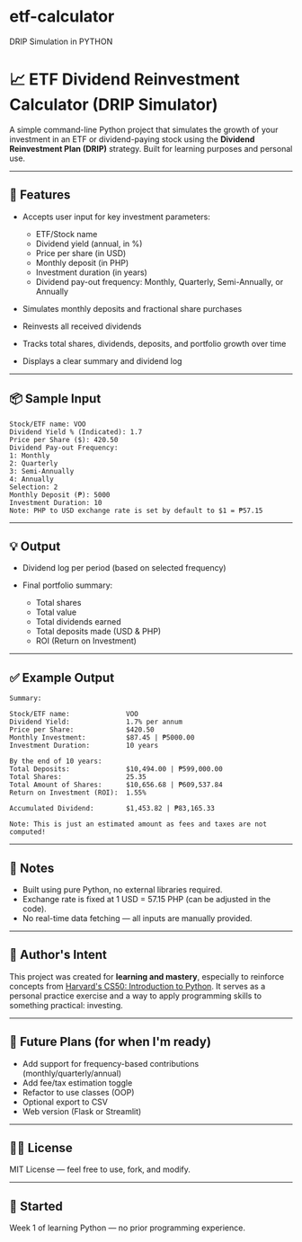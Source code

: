 # etf-calculator
DRIP Simulation in PYTHON

# 📈 ETF Dividend Reinvestment Calculator (DRIP Simulator)

A simple command-line Python project that simulates the growth of your investment in an ETF or dividend-paying stock using the **Dividend Reinvestment Plan (DRIP)** strategy. Built for learning purposes and personal use.

---

## 🔧 Features

* Accepts user input for key investment parameters:

  * ETF/Stock name
  * Dividend yield (annual, in %)
  * Price per share (in USD)
  * Monthly deposit (in PHP)
  * Investment duration (in years)
  * Dividend pay-out frequency: Monthly, Quarterly, Semi-Annually, or Annually
* Simulates monthly deposits and fractional share purchases
* Reinvests all received dividends
* Tracks total shares, dividends, deposits, and portfolio growth over time
* Displays a clear summary and dividend log

---

## 📦 Sample Input

```
Stock/ETF name: VOO
Dividend Yield % (Indicated): 1.7
Price per Share ($): 420.50
Dividend Pay-out Frequency:
1: Monthly
2: Quarterly
3: Semi-Annually
4: Annually
Selection: 2
Monthly Deposit (₱): 5000
Investment Duration: 10
Note: PHP to USD exchange rate is set by default to $1 = ₱57.15
```

---

## 💡 Output

* Dividend log per period (based on selected frequency)
* Final portfolio summary:

  * Total shares
  * Total value
  * Total dividends earned
  * Total deposits made (USD & PHP)
  * ROI (Return on Investment)

---

## ✅ Example Output

```
Summary:

Stock/ETF name:              VOO
Dividend Yield:              1.7% per annum
Price per Share:             $420.50
Monthly Investment:          $87.45 | ₱5000.00
Investment Duration:         10 years

By the end of 10 years:
Total Deposits:              $10,494.00 | ₱599,000.00
Total Shares:                25.35
Total Amount of Shares:      $10,656.68 | ₱609,537.84
Return on Investment (ROI):  1.55%

Accumulated Dividend:        $1,453.82 | ₱83,165.33

Note: This is just an estimated amount as fees and taxes are not computed!
```

---

## 📘 Notes

* Built using pure Python, no external libraries required.
* Exchange rate is fixed at 1 USD = 57.15 PHP (can be adjusted in the code).
* No real-time data fetching — all inputs are manually provided.

---

## 🧠 Author's Intent

This project was created for **learning and mastery**, especially to reinforce concepts from [Harvard's CS50: Introduction to Python](https://cs50.harvard.edu/python/). It serves as a personal practice exercise and a way to apply programming skills to something practical: investing.

---

## 🚀 Future Plans (for when I'm ready)

* Add support for frequency-based contributions (monthly/quarterly/annual)
* Add fee/tax estimation toggle
* Refactor to use classes (OOP)
* Optional export to CSV
* Web version (Flask or Streamlit)

---

## 🧑‍💻 License

MIT License — feel free to use, fork, and modify.

---

## 📅 Started

Week 1 of learning Python — no prior programming experience.
